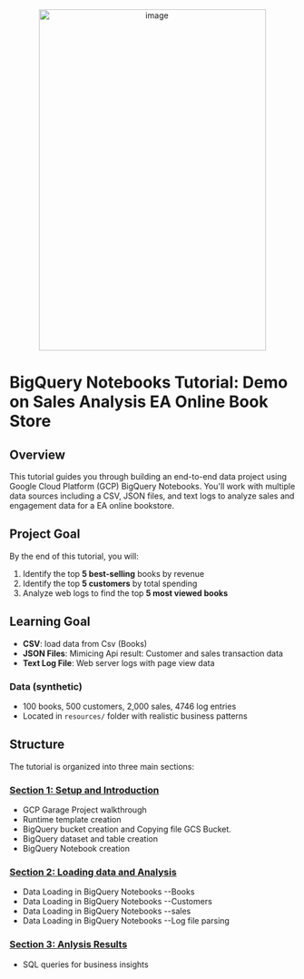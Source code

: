 <div align="center"><img width="400" height="600" alt="image" src="https://github.com/user-attachments/assets/82b8fdd1-9212-410c-b892-5922dfb93647" /> </div>

# BigQuery Notebooks Tutorial: Demo on Sales Analysis EA Online Book Store

## Overview

This tutorial guides you through building an end-to-end data project using Google Cloud Platform (GCP) BigQuery Notebooks. You'll work with multiple data sources including a CSV, JSON files, and text logs to analyze sales and engagement data for a EA online bookstore.

## Project Goal

By the end of this tutorial, you will:
1. Identify the top **5 best-selling** books by revenue
2. Identify the top **5 customers** by total spending  
3. Analyze web logs to find the top **5 most viewed books**


## Learning Goal

- **CSV**: load data from Csv (Books)
- **JSON Files**: Mimicing Api result: Customer and sales transaction data
- **Text Log File**: Web server logs with page view data

### Data (synthetic)
- 100 books, 500 customers, 2,000 sales, 4746 log entries
- Located in `resources/` folder with realistic business patterns


## Structure

The tutorial is organized into three main sections:

### [Section 1: Setup and Introduction](./01-setup-and-introduction.md)
- GCP Garage Project walkthrough
- Runtime template creation
- BigQuery bucket creation and Copying file GCS Bucket.
- BigQuery dataset and table creation
- BigQuery Notebook creation

### [Section 2: Loading data and Analysis](./02-Data-loading.md)
- Data Loading in BigQuery Notebooks --Books
- Data Loading in BigQuery Notebooks --Customers
- Data Loading in BigQuery Notebooks --sales
- Data Loading in BigQuery Notebooks --Log file parsing 


### [Section 3: Anlysis Results](./03-Data-Analysis.md)
- SQL queries for business insights



